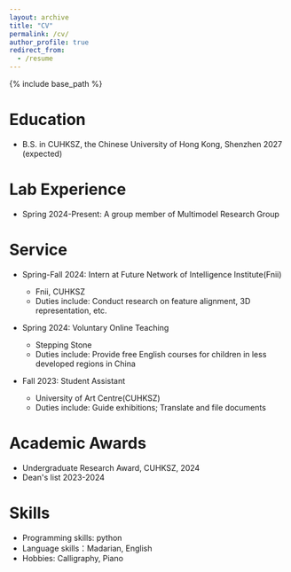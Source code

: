 ```yaml
---
layout: archive
title: "CV"
permalink: /cv/
author_profile: true
redirect_from:
  - /resume
---
```


{% include base_path %}

Education
======
* B.S. in CUHKSZ, the Chinese University of Hong Kong, Shenzhen 2027 (expected)


Lab Experience
======
* Spring 2024-Present: A group member of Multimodel Research Group 


Service
======
* Spring-Fall 2024: Intern at Future Network of Intelligence Institute(Fnii)
  * Fnii, CUHKSZ
  * Duties include: Conduct research on feature alignment, 3D representation, etc.
    
* Spring 2024: Voluntary Online Teaching
  * Stepping Stone
  * Duties include: Provide free English courses for children in less developed regions in China

* Fall 2023: Student Assistant
  * University of Art Centre(CUHKSZ)
  * Duties include: Guide exhibitions; Translate and file documents

**Academic Awards**
======
* Undergraduate Research Award, CUHKSZ, 2024
* Dean's list 2023-2024
  
Skills
======
* Programming skills: python
* Language skills：Madarian, English
* Hobbies: Calligraphy, Piano

  
